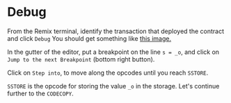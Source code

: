 # Debug

From the Remix terminal, identify the transaction that deployed the contract and click `Debug`
You should get something like <a target="_blank" href="https://raw.githubusercontent.com/ethereum/remix-workshops/master/SimpleContractDebugging/5_debugAndcodecopy/debug_codecopy.png">this image.</a>

In the gutter of the editor, put a breakpoint on the line `s = _o`, and click on `Jump to the next Breakpoint` (bottom right button).

Click on `Step into`, to move along the opcodes until you reach `SSTORE`. 

`SSTORE` is the opcode for storing the value `_o` in the storage. Let's continue further to the `CODECOPY`.
